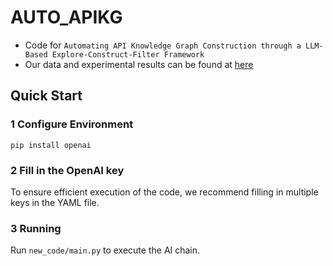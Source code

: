 # AUTO_APIKG
- Code for ``Automating API Knowledge Graph Construction through a LLM-Based Explore-Construct-Filter Framework``
- Our data and experimental results can be found at [here]([http://www.example.com](https://drive.google.com/file/d/1g4PrhAJVpDtqm4sDOYughNVDkN_1k-km/view?usp=drive_link))

## Quick Start

### 1 Configure Environment
`pip install openai`

### 2 Fill in the OpenAI key
To ensure efficient execution of the code, we recommend filling in multiple keys in the YAML file.

### 3 Running
Run `new_code/main.py` to execute the AI chain.
